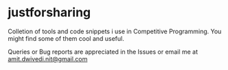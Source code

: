 # justforsharing
Colletion of tools and code snippets i use in Competitive Programming.
You might find some of them cool and useful.

Queries or Bug reports are appreciated in the Issues or email me at amit.dwivedi.nit@gmail.com
